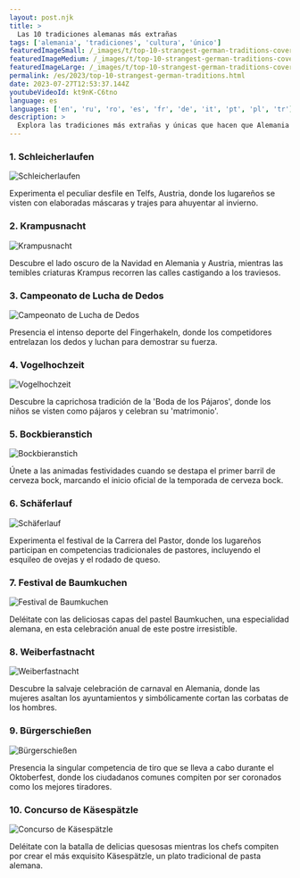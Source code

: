 ```yaml
---
layout: post.njk
title: >
  Las 10 tradiciones alemanas más extrañas
tags: ['alemania', 'tradiciones', 'cultura', 'único']
featuredImageSmall: /_images/t/top-10-strangest-german-traditions-cover-es-small.webp
featuredImageMedium: /_images/t/top-10-strangest-german-traditions-cover-es-medium.webp
featuredImageLarge: /_images/t/top-10-strangest-german-traditions-cover-es-large.webp
permalink: /es/2023/top-10-strangest-german-traditions.html
date: 2023-07-27T12:53:37.144Z
youtubeVideoId: kt9nK-C6tno
language: es
languages: ['en', 'ru', 'ro', 'es', 'fr', 'de', 'it', 'pt', 'pl', 'tr']
description: >
  Explora las tradiciones más extrañas y únicas que hacen que Alemania se destaque del resto del mundo.
---
```


### 1. Schleicherlaufen

![Schleicherlaufen](/_images/d/da39fe81b377859374da8d9c9e2fd29a-medium.webp)

Experimenta el peculiar desfile en Telfs, Austria, donde los lugareños se visten con elaboradas máscaras y trajes para ahuyentar al invierno.

### 2. Krampusnacht

![Krampusnacht](/_images/7/73d3f4dcee8554e9315ae3ae317d836b-medium.webp)

Descubre el lado oscuro de la Navidad en Alemania y Austria, mientras las temibles criaturas Krampus recorren las calles castigando a los traviesos.

### 3. Campeonato de Lucha de Dedos

![Campeonato de Lucha de Dedos](/_images/e/eb0b420eed1e309d7553171eb6b6d258-medium.webp)

Presencia el intenso deporte del Fingerhakeln, donde los competidores entrelazan los dedos y luchan para demostrar su fuerza.

### 4. Vogelhochzeit

![Vogelhochzeit](/_images/0/0d575a0adbd26044d9c00d81edd48ca4-medium.webp)

Descubre la caprichosa tradición de la 'Boda de los Pájaros', donde los niños se visten como pájaros y celebran su 'matrimonio'.

### 5. Bockbieranstich

![Bockbieranstich](/_images/b/bc2b4dd3d8c03b25b706a7772e872b6f-medium.webp)

Únete a las animadas festividades cuando se destapa el primer barril de cerveza bock, marcando el inicio oficial de la temporada de cerveza bock.

### 6. Schäferlauf

![Schäferlauf](/_images/5/504ff0d053ef3dee5391c0fe4a0afce7-medium.webp)

Experimenta el festival de la Carrera del Pastor, donde los lugareños participan en competencias tradicionales de pastores, incluyendo el esquileo de ovejas y el rodado de queso.

### 7. Festival de Baumkuchen

![Festival de Baumkuchen](/_images/d/d4565c13a5fb42818b6a846de9b3eea4-medium.webp)

Deléitate con las deliciosas capas del pastel Baumkuchen, una especialidad alemana, en esta celebración anual de este postre irresistible.

### 8. Weiberfastnacht

![Weiberfastnacht](/_images/8/835c03f8f66dfd2b99e8bb7c6350fe65-medium.webp)

Descubre la salvaje celebración de carnaval en Alemania, donde las mujeres asaltan los ayuntamientos y simbólicamente cortan las corbatas de los hombres.

### 9. Bürgerschießen

![Bürgerschießen](/_images/d/d8189d44aaa89600a322e4e93013745d-medium.webp)

Presencia la singular competencia de tiro que se lleva a cabo durante el Oktoberfest, donde los ciudadanos comunes compiten por ser coronados como los mejores tiradores.

### 10. Concurso de Käsespätzle

![Concurso de Käsespätzle](/_images/9/90661c8c4f379e09508970ea29ccdd29-medium.webp)

Deléitate con la batalla de delicias quesosas mientras los chefs compiten por crear el más exquisito Käsespätzle, un plato tradicional de pasta alemana.

